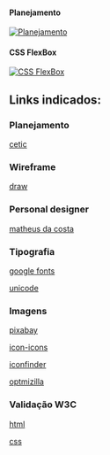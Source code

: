 #### Planejamento
[![Planejamento](https://github.com/professorjosedeassis/html5css3/blob/main/img/slide2.png)](https://pt.slideshare.net/josedeassisfilho/planejamento-htm5-e-css3 "Apresentação dos slides")
#### CSS FlexBox
[![CSS FlexBox](https://github.com/professorjosedeassis/html5css3/blob/main/img/slide.png)](https://pt.slideshare.net/josedeassisfilho/css-flexbox-252669331 "Apresentação dos slides")
## Links indicados:
### Planejamento
[cetic](https://www.cetic.br/)
### Wireframe
[draw](https://app.diagrams.net/)
### Personal designer
[matheus da costa](https://matheusdacosta.art.br/)
### Tipografia
[google fonts](https://fonts.google.com/)

[unicode](https://www.unicode.org/charts/)
### Imagens
[pixabay](https://pixabay.com/pt/)

[icon-icons](https://icon-icons.com/pt/)

[iconfinder](https://www.iconfinder.com/)

[optmizilla](https://imagecompressor.com/pt/)
### Validação W3C
[html](https://validator.w3.org/)

[css](https://jigsaw.w3.org/css-validator/)